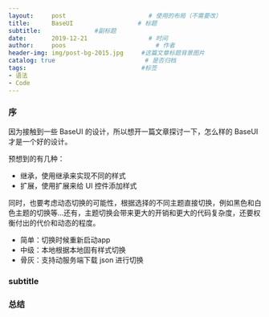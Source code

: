 ```yaml
---
layout:     post                       # 使用的布局（不需要改）
title:      BaseUI                  # 标题
subtitle:               #副标题
date:       2019-12-21                 # 时间
author:     poos                         # 作者
header-img: img/post-bg-2015.jpg     #这篇文章标题背景图片
catalog: true                         # 是否归档
tags:                                #标签
- 语法
- Code
---
```


### 序

因为接触到一些 BaseUI 的设计，所以想开一篇文章探讨一下，怎么样的 BaseUI 才是一个好的设计。

预想到的有几种：

- 继承，使用继承来实现不同的样式
- 扩展，使用扩展来给 UI 控件添加样式

同时，也要考虑动态切换的可能性，根据选择的不同主题直接切换，例如黑色和白色主题的切换等...还有，主题切换会带来更大的开销和更大的代码复杂度，还要权衡付出的代价和动态的程度。

- 简单：切换时候重新启动app
- 中级：本地根据本地固有样式切换
- 骨灰：支持动服务端下载 json 进行切换

### subtitle

### 总结
